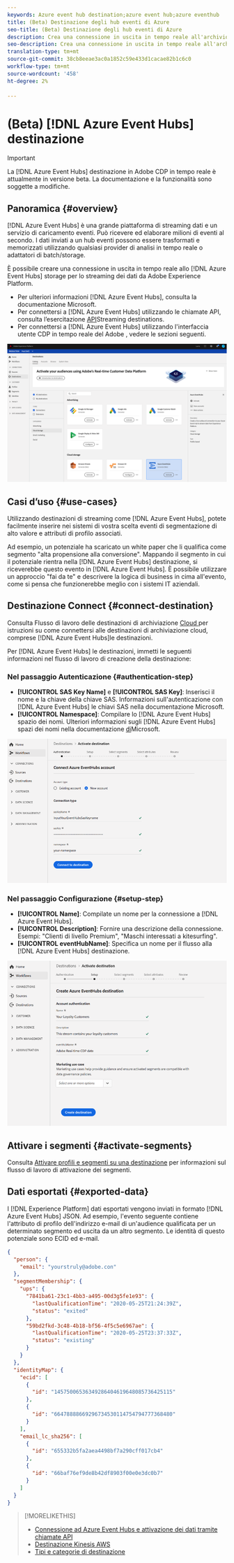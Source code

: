 ```yaml
---
keywords: Azure event hub destination;azure event hub;azure eventhub
title: (Beta) Destinazione degli hub eventi di Azure
seo-title: (Beta) Destinazione degli hub eventi di Azure
description: Crea una connessione in uscita in tempo reale all'archivio degli hub eventi di Azure per lo streaming dei dati dal Experience Platform .
seo-description: Crea una connessione in uscita in tempo reale all'archivio degli hub eventi di Azure per lo streaming dei dati dal Experience Platform .
translation-type: tm+mt
source-git-commit: 38cb8eeae3ac0a1852c59e433d1cacae82b1c6c0
workflow-type: tm+mt
source-wordcount: '458'
ht-degree: 2%

---
```



# (Beta) [!DNL Azure Event Hubs] destinazione

>[!IMPORTANT]
>
>La [!DNL Azure Event Hubs] destinazione in  Adobe CDP in tempo reale è attualmente in versione beta. La documentazione e la funzionalità sono soggette a modifiche.

## Panoramica {#overview}

[!DNL Azure Event Hubs] è una grande piattaforma di streaming dati e un servizio di caricamento eventi. Può ricevere ed elaborare milioni di eventi al secondo. I dati inviati a un hub eventi possono essere trasformati e memorizzati utilizzando qualsiasi provider di analisi in tempo reale o adattatori di batch/storage.

È possibile creare una connessione in uscita in tempo reale allo [!DNL Azure Event Hubs] storage per lo streaming dei dati da Adobe Experience Platform.

* Per ulteriori informazioni [!DNL Azure Event Hubs], consulta la documentazione [](https://docs.microsoft.com/en-us/azure/event-hubs/event-hubs-about)Microsoft.
* Per connettersi a [!DNL Azure Event Hubs] utilizzando le chiamate API, consulta l’esercitazione [API](/help/rtcdp/destinations/streaming-destinations-api-tutorial.md)Streaming destinations.
* Per connettersi a [!DNL Azure Event Hubs] utilizzando l&#39;interfaccia utente CDP in tempo reale del Adobe , vedere le sezioni seguenti.

![Kinesis AWS nell&#39;interfaccia utente](/help/rtcdp/destinations/assets/azure-event-hubs-destination.png)

## Casi d’uso {#use-cases}

Utilizzando destinazioni di streaming come [!DNL Azure Event Hubs], potete facilmente inserire nei sistemi di vostra scelta eventi di segmentazione di alto valore e attributi di profilo associati.

Ad esempio, un potenziale ha scaricato un white paper che li qualifica come segmento &quot;alta propensione alla conversione&quot;. Mappando il segmento in cui il potenziale rientra nella [!DNL Azure Event Hubs] destinazione, si riceverebbe questo evento in [!DNL Azure Event Hubs]. È possibile utilizzare un approccio &quot;fai da te&quot; e descrivere la logica di business in cima all&#39;evento, come si pensa che funzionerebbe meglio con i sistemi IT aziendali.

## Destinazione Connect {#connect-destination}

Consulta Flusso di lavoro delle destinazioni di archiviazione [Cloud ](/help/rtcdp/destinations/cloud-storage-destinations-workflow.md)per istruzioni su come connettersi alle destinazioni di archiviazione cloud, comprese [!DNL Azure Event Hubs]le destinazioni.

Per [!DNL Azure Event Hubs] le destinazioni, immetti le seguenti informazioni nel flusso di lavoro di creazione della destinazione:

### Nel passaggio Autenticazione {#authentication-step}

* **[!UICONTROL SAS Key Name]** e **[!UICONTROL SAS Key]**: Inserisci il nome e la chiave della chiave SAS. Informazioni sull&#39;autenticazione con [!DNL Azure Event Hubs] le chiavi SAS nella documentazione [](https://docs.microsoft.com/en-us/azure/event-hubs/authenticate-shared-access-signature)Microsoft.
* **[!UICONTROL Namespace]**: Compilare lo [!DNL Azure Event Hubs] spazio dei nomi. Ulteriori informazioni sugli [!DNL Azure Event Hubs] spazi dei nomi nella documentazione [di](https://docs.microsoft.com/en-us/azure/event-hubs/event-hubs-create#create-an-event-hubs-namespace)Microsoft.

![Input richiesto nel passaggio di autenticazione](/help/rtcdp/destinations/assets/event-hubs-authentication.png)

### Nel passaggio Configurazione {#setup-step}

* **[!UICONTROL Name]**: Compilate un nome per la connessione a [!DNL Azure Event Hubs].
* **[!UICONTROL Description]**: Fornire una descrizione della connessione.  Esempi: &quot;Clienti di livello Premium&quot;, &quot;Maschi interessati a kitesurfing&quot;.
* **[!UICONTROL eventHubName]**: Specifica un nome per il flusso alla [!DNL Azure Event Hubs] destinazione.

![Dati richiesti nel passaggio di configurazione](/help/rtcdp/destinations/assets/event-hubs-setup-step.png)

## Attivare i segmenti {#activate-segments}

Consulta [Attivare profili e segmenti su una destinazione](/help/rtcdp/destinations/activate-destinations.md) per informazioni sul flusso di lavoro di attivazione dei segmenti.


## Dati esportati {#exported-data}

I [!DNL Experience Platform] dati esportati vengono inviati in formato [!DNL Azure Event Hubs] JSON. Ad esempio, l&#39;evento seguente contiene l&#39;attributo di profilo dell&#39;indirizzo e-mail di un&#39;audience qualificata per un determinato segmento ed uscita da un altro segmento. Le identità di questo potenziale sono ECID ed e-mail.

```json
{
  "person": {
    "email": "yourstruly@adobe.con"
  },
  "segmentMembership": {
    "ups": {
      "7841ba61-23c1-4bb3-a495-00d3g5fe1e93": {
        "lastQualificationTime": "2020-05-25T21:24:39Z",
        "status": "exited"
      },
      "59bd2fkd-3c48-4b18-bf56-4f5c5e6967ae": {
        "lastQualificationTime": "2020-05-25T23:37:33Z",
        "status": "existing"
      }
    }
  },
  "identityMap": {
    "ecid": [
      {
        "id": "14575006536349286404619648085736425115"
      },
      {
        "id": "66478888669296734530114754794777368480"
      }
    ],
    "email_lc_sha256": [
      {
        "id": "655332b5fa2aea4498bf7a290cff017cb4"
      },
      {
        "id": "66baf76ef9de8b42df8903f00e0e3dc0b7"
      }
    ]
  }
}
```


>[!MORELIKETHIS]
>
>* [Connessione ad Azure Event Hubs e attivazione dei dati tramite chiamate API](/help/rtcdp/destinations/streaming-destinations-api-tutorial.md)
>* [Destinazione Kinesis AWS](/help/rtcdp/destinations/amazon-kinesis-destination.md)
>* [Tipi e categorie di destinazione](/help/rtcdp/destinations/destination-types.md)